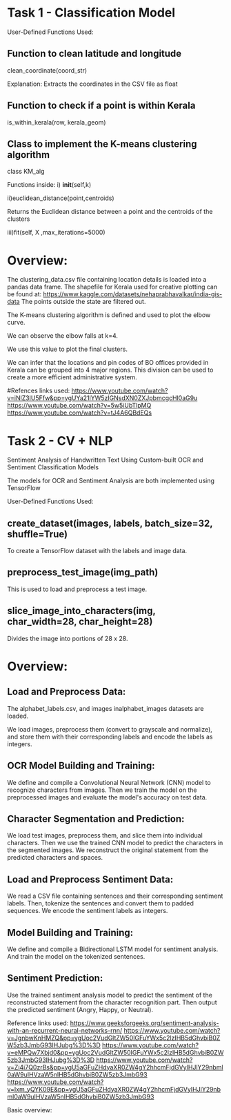 



# Task 1 - Classification Model

User-Defined Functions Used:

## Function to clean latitude and longitude 
clean_coordinate(coord_str)

Explanation: Extracts the coordinates in the CSV file as float

## Function to check if a point is within Kerala
is_within_kerala(row, kerala_geom)
    
## Class to implement the K-means clustering algorithm
class KM_alg

Functions inside:
  i) __init__(self,k)
  
  ii)euclidean_distance(point,centroids)
  
  Returns the Euclidean distance between a point and the centroids of the clusters
  
  iii)fit(self, X ,max_iterations=5000)

# Overview:
The clustering_data.csv file containing location details is loaded into a pandas data frame.
The shapefile for Kerala used for creative plotting can be found at: https://www.kaggle.com/datasets/nehaprabhavalkar/india-gis-data
The points outside the state are filtered out.

The K-means clustering algorithm is defined and used to plot the elbow curve.

We can observe the elbow falls at k=4.

We use this value to plot the final clusters.

We can infer that the locations and pin codes of BO offices provided in Kerala can be grouped into 4 major regions.
This division can be used to create a more efficient administrative system.

#Refences links used:
https://www.youtube.com/watch?v=iNlZ3IU5Ffw&pp=ygUYa21lYW5zIGNsdXN0ZXJpbmcgcHl0aG9u
https://www.youtube.com/watch?v=5w5iUbTlpMQ
https://www.youtube.com/watch?v=tJ4A6QBdEQs

# Task 2 - CV + NLP
Sentiment Analysis of Handwritten Text Using Custom-built OCR and Sentiment Classification Models

The models for OCR and Sentiment Analysis are both implemented using TensorFlow

User-Defined Functions Used:
## create_dataset(images, labels, batch_size=32, shuffle=True)

To create a TensorFlow dataset with the labels and image data.

## preprocess_test_image(img_path)

This is used to load and preprocess a test image.

## slice_image_into_characters(img, char_width=28, char_height=28)

Divides the image into portions of 28 x 28.


# Overview:
## Load and Preprocess Data:
The alphabet_labels.csv, and images inalphabet_images datasets are loaded.

 We load images, preprocess them (convert to grayscale and normalize), and store them with their corresponding labels and encode the labels as integers.

## OCR Model Building and Training:

We define and compile a Convolutional Neural Network (CNN) model to recognize characters from images.
Then we train the model on the preprocessed images and evaluate the model's accuracy on test data.

## Character Segmentation and Prediction:

We load test images, preprocess them, and slice them into individual characters.
Then we use the trained CNN model to predict the characters in the segmented images.
We reconstruct the original statement from the predicted characters and spaces.

## Load and Preprocess Sentiment Data:
We read a CSV file containing sentences and their corresponding sentiment labels.
Then, tokenize the sentences and convert them to padded sequences.
We encode the sentiment labels as integers.

## Model Building and Training:
We define and compile a Bidirectional LSTM model for sentiment analysis.
And train the model on the tokenized sentences.

## Sentiment Prediction:
Use the trained sentiment analysis model to predict the sentiment of the reconstructed statement from the character recognition part.
Then output the predicted sentiment (Angry, Happy, or Neutral).


Reference links used:
https://www.geeksforgeeks.org/sentiment-analysis-with-an-recurrent-neural-networks-rnn/
https://www.youtube.com/watch?v=JgnbwKnHMZQ&pp=ygUoc2VudGltZW50IGFuYWx5c2lzIHB5dGhvbiB0ZW5zb3JmbG93IHJubg%3D%3D
https://www.youtube.com/watch?v=eMPQw7Xbjd0&pp=ygUoc2VudGltZW50IGFuYWx5c2lzIHB5dGhvbiB0ZW5zb3JmbG93IHJubg%3D%3D
https://www.youtube.com/watch?v=Zi4i7Q0zrBs&pp=ygU5aGFuZHdyaXR0ZW4gY2hhcmFjdGVyIHJlY29nbml0aW9uIHVzaW5nIHB5dGhvbiB0ZW5zb3JmbG93
https://www.youtube.com/watch?v=Ixm_yQYK09E&pp=ygU5aGFuZHdyaXR0ZW4gY2hhcmFjdGVyIHJlY29nbml0aW9uIHVzaW5nIHB5dGhvbiB0ZW5zb3JmbG93








  Basic overview:
  
  
